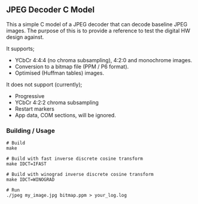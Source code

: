 ## JPEG Decoder C Model

This a simple C model of a JPEG decoder that can decode baseline JPEG images.
The purpose of this is to provide a reference to test the digital HW design against.

It supports;
* YCbCr 4:4:4 (no chroma subsampling), 4:2:0 and monochrome images.
* Conversion to a bitmap file (PPM / P6 format).
* Optimised (Huffman tables) images.

It does not support (currently);
* Progressive
* YCbCr 4:2:2 chroma subsampling
* Restart markers
* App data, COM sections, will be ignored.


### Building / Usage
```
# Build
make

# Build with fast inverse discrete cosine transform
make IDCT=IFAST

# Build with winograd inverse discrete cosine transform
make IDCT=WINOGRAD

# Run
./jpeg my_image.jpg bitmap.ppm > your_log.log
```
